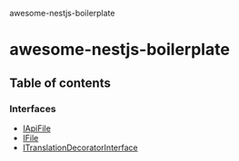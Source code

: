 awesome-nestjs-boilerplate

# awesome-nestjs-boilerplate

## Table of contents

### Interfaces

- [IApiFile](interfaces/IApiFile.md)
- [IFile](interfaces/IFile.md)
- [ITranslationDecoratorInterface](interfaces/ITranslationDecoratorInterface.md)
